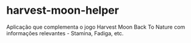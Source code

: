 # harvest-moon-helper
Aplicação que complementa o jogo Harvest Moon Back To Nature com informações relevantes - Stamina, Fadiga, etc.
